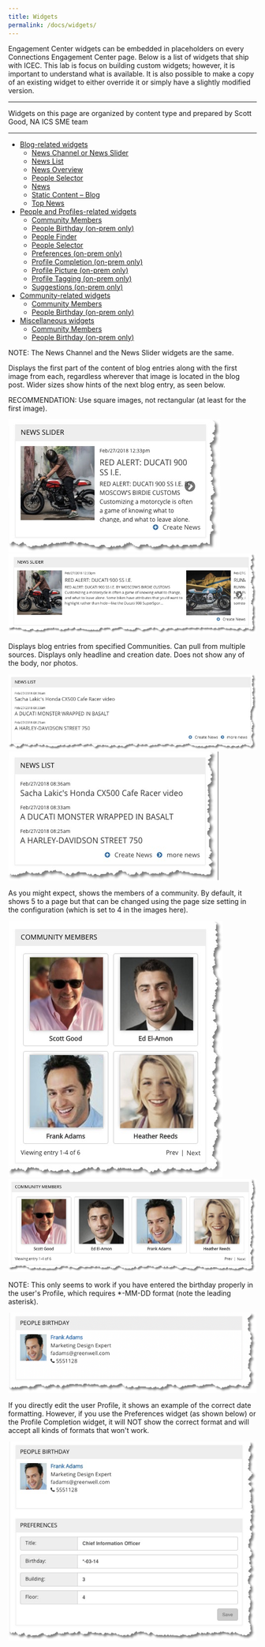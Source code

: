 ```yaml
---
title: Widgets
permalink: /docs/widgets/
---
```


Engagement Center widgets can be embedded in placeholders on every Connections Engagement Center page. Below is a list of widgets that ship with ICEC. This lab is focus on building custom widgets; however, it is important to understand what is available. It is also possible to make a copy of an existing widget to either override it or simply have a slightly modified version.

<hr>
Widgets on this page are organized by content type and prepared by Scott Good, NA ICS SME team  
<hr>

<ul class="nav nav-tabs">
  <li class="dropdown">
    <a class="dropdown-toggle" data-toggle="dropdown" href="#">
      Blog-related widgets <span class="caret"></span>
    </a>
    <ul class="dropdown-menu">
      <li><a href="#blogs1" data-toggle="tab">News Channel or News Slider</a></li>
      <li><a href="#blogs2" data-toggle="tab">News List</a></li>
      <li><a href="#blogs3" data-toggle="tab">News Overview</a></li>
      <li><a href="#blogs4" data-toggle="tab">People Selector</a></li>
      <li><a href="#blogs5" data-toggle="tab">News</a></li>
      <li><a href="#blogs6" data-toggle="tab">Static Content – Blog</a></li>
      <li><a href="#blogs7" data-toggle="tab">Top News</a></li>
    </ul>
  </li>

  <li class="dropdown">
    <a class="dropdown-toggle" data-toggle="dropdown" href="#">
      People and Profiles-related widgets <span class="caret"></span>
    </a>
    <ul class="dropdown-menu">
      <li><a href="#profiles1" data-toggle="tab">Community Members</a></li>
      <li><a href="#profiles2" data-toggle="tab">People Birthday (on-prem only)</a></li>
      <li><a href="#profiles3" data-toggle="tab">People Finder</a></li>
      <li><a href="#profiles4" data-toggle="tab">People Selector</a></li>
      <li><a href="#profiles5" data-toggle="tab">Preferences (on-prem only)</a></li>
      <li><a href="#profiles6" data-toggle="tab">Profile Completion (on-prem only) </a></li>
      <li><a href="#profiles7" data-toggle="tab">Profile Picture (on-prem only)</a></li>
      <li><a href="#profiles8" data-toggle="tab">Profile Tagging (on-prem only)</a></li>
      <li><a href="#profiles9" data-toggle="tab">Suggestions (on-prem only)</a></li>
    </ul>
  </li>

  <li class="dropdown">
    <a class="dropdown-toggle" data-toggle="dropdown" href="#">
      Community-related widgets<span class="caret"></span>
    </a>
    <ul class="dropdown-menu">
      <li><a href="#community1" data-toggle="tab">Community Members</a></li>
      <li><a href="#community1" data-toggle="tab">People Birthday (on-prem only)</a></li>
    </ul>
  </li>

  <li class="dropdown">
    <a class="dropdown-toggle" data-toggle="dropdown" href="#">
      Miscellaneous widgets<span class="caret"></span>
    </a>
    <ul class="dropdown-menu">
      <li><a href="#misc1" data-toggle="tab">Community Members</a></li>
      <li><a href="#misc2" data-toggle="tab">People Birthday (on-prem only)</a></li>
    </ul>
  </li>

</ul>
<div id="myTabContent" class="tab-content">

  <div class="tab-pane fade" id="blogs1">
      <p>NOTE: The News Channel and the News Slider widgets are the same.</p>
      <p>Displays the first part of the content of blog entries along with the first image from each, regardless wherever that image is located in the blog post. Wider sizes show hints of the next blog entry, as seen below.</p>
      <p>RECOMMENDATION: Use square images, not rectangular (at least for the first image).</p>
      <img src="../images/newsslider1.png">
      <br/>
      <img src="../images/newsslider2.png">
  </div>

  <div class="tab-pane fade" id="blogs2">
      <p>Displays blog entries from specified Communities. Can pull from multiple sources. Displays only headline and creation date. Does not show any of the body, nor photos.</p>
      <img src="../images/blogs//newslist1.png">
      <br/>
      <img src="../images/blogs/newslist2.png">
  </div>

   <div class="tab-pane fade" id="profiles1">
      <p>As you might expect, shows the members of a community. By default, it shows 5 to a page but that can be changed using the page size setting in the configuration (which is set to 4 in the images here).</p>
      <img src="../images/communitymembers.png">
      <br/>
      <img src="../images/communitymembers2.png">
  </div>
  <div class="tab-pane fade" id="profiles2">
    <p>NOTE: This only seems to work if you have entered the birthday properly in the user's Profile, which requires *-MM-DD format (note the leading asterisk).</p>
      <img src="../images/peoplebirthday1.png">
      <br><p>If you directly edit the user Profile, it shows an example of the correct date formatting. However, if you use the Preferences widget (as shown below) or the Profile Completion widget, it will NOT show the correct format and will accept all kinds of formats that won't work.</p>
      <img src="../images/peoplebirthday2.png">    
  </div>
</div>

